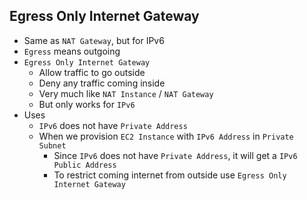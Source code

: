 ## Egress Only Internet Gateway

- Same as `NAT Gateway`, but for IPv6
- `Egress` means outgoing
- `Egress Only Internet Gateway`
  - Allow traffic to go outside
  - Deny any traffic coming inside
  - Very much like `NAT Instance` / `NAT Gateway`
  - But only works for `IPv6`
- Uses
  - `IPv6` does not have `Private Address`
  - When we provision `EC2 Instance` with `IPv6 Address` in `Private Subnet`
    - Since `IPv6` does not have `Private Address`, it will get a `IPv6 Public Address`
    - To restrict coming internet from outside use `Egress Only Internet Gateway`
